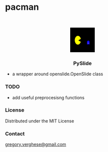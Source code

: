 # pacman


<!-- PROJECT LOGO -->
<br />
<p align="center">
  <a href="https://github.com/othneildrew/Best-README-Template">
    <img src="images/pacmanlogo.svg" alt="Logo" width="80" height="80">
  </a>

  <h3 align="center">PySlide</h3>
 


* a wrapper around openslide.OpenSlide class

### TODO

* add useful preprocesisng functions


<!-- LICENSE -->
### License

Distributed under the MIT License

<!-- CONTACT -->
### Contact

gregory.verghese@gmail.com
